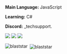 **Main Language:** JavaScript

**Learning:** C#

**Discord:** _techsupport.

 <img src="https://badges.pufler.dev/visits/Blaststar/Blaststar"/> <!-- <img src="https://badges.pufler.dev/years/Blaststar"/> --> <img src="https://badges.pufler.dev/repos/Blaststar"/> <img src="https://badges.pufler.dev/commits/yearly/Blaststar" />
<p><img align="left" src="https://github-readme-stats.vercel.app/api/top-langs?username=blaststar&show_icons=true&locale=en&layout=compact" alt="blaststar" /></p>

<p>&nbsp;<img align="center" src="https://github-readme-stats.vercel.app/api?username=blaststar&show_icons=true&locale=en" alt="blaststar" /></p>
